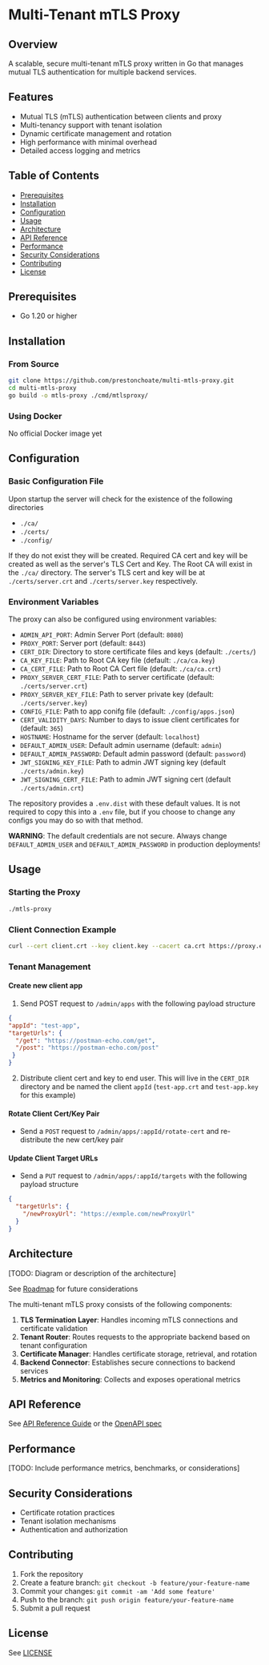 # Multi-Tenant mTLS Proxy

## Overview
A scalable, secure multi-tenant mTLS proxy written in Go that manages mutual TLS authentication for multiple backend services.

## Features
- Mutual TLS (mTLS) authentication between clients and proxy
- Multi-tenancy support with tenant isolation
- Dynamic certificate management and rotation
- High performance with minimal overhead
- Detailed access logging and metrics

## Table of Contents
- [Prerequisites](#prerequisites)
- [Installation](#installation)
- [Configuration](#configuration)
- [Usage](#usage)
- [Architecture](#architecture)
- [API Reference](#api-reference)
- [Performance](#performance)
- [Security Considerations](#security-considerations)
- [Contributing](#contributing)
- [License](#license)

## Prerequisites
- Go 1.20 or higher

## Installation

### From Source
```bash
git clone https://github.com/prestonchoate/multi-mtls-proxy.git
cd multi-mtls-proxy
go build -o mtls-proxy ./cmd/mtlsproxy/
```

### Using Docker
No official Docker image yet

## Configuration

### Basic Configuration File
Upon startup the server will check for the existence of the following directories

- `./ca/`
- `./certs/`
- `./config/`

If they do not exist they will be created. Required CA cert and key will be created as well as the server's TLS Cert and Key. The Root CA will exist in the `./ca/` directory. The server's TLS cert and key will be at `./certs/server.crt` and `./certs/server.key` respectively.


### Environment Variables
The proxy can also be configured using environment variables:

- `ADMIN_API_PORT`: Admin Server Port (default: `8080`)
- `PROXY_PORT`: Server port (default: `8443`)
- `CERT_DIR`: Directory to store certificate files and keys (default: `./certs/`)
- `CA_KEY_FILE`: Path to Root CA key file (default: `./ca/ca.key`)
- `CA_CERT_FILE`: Path to Root CA Cert file (default: `./ca/ca.crt`)
- `PROXY_SERVER_CERT_FILE`: Path to server certificate (default: `./certs/server.crt`)
- `PROXY_SERVER_KEY_FILE`: Path to server private key (default: `./certs/server.key`)
- `CONFIG_FILE`: Path to app conifg file (default: `./config/apps.json`)
- `CERT_VALIDITY_DAYS`: Number to days to issue client certificates for (default: `365`)
- `HOSTNAME`: Hostname for the server (default: `localhost`)
- `DEFAULT_ADMIN_USER`: Default admin username (default: `admin`)
- `DEFAULT_ADMIN_PASSWORD`: Default admin password (default: `password`)
- `JWT_SIGNING_KEY_FILE`: Path to admin JWT signing key (default `./certs/admin.key`)
- `JWT_SIGNING_CERT_FILE`: Path to admin JWT signing cert (default `./certs/admin.crt`)

The repository provides a `.env.dist` with these default values. It is not required to copy this into a `.env` file, but if you choose to change any configs you may do so with that method. 

**WARNING**: The default credentials are not secure. Always change `DEFAULT_ADMIN_USER` and `DEFAULT_ADMIN_PASSWORD` in production deployments!


## Usage

### Starting the Proxy
```bash
./mtls-proxy
```

### Client Connection Example
```bash
curl --cert client.crt --key client.key --cacert ca.crt https://proxy.example.com:8443/api/endpoint
```

### Tenant Management

#### Create new client app
  1. Send POST request to `/admin/apps` with the following payload structure
  ```json
{
  "appId": "test-app",
  "targetUrls": {
    "/get": "https://postman-echo.com/get",
    "/post": "https://postman-echo.com/post"
   }
}
  ```

  2. Distribute client cert and key to end user. This will live in the `CERT_DIR` directory and be named the client `appId` (`test-app.crt` and `test-app.key` for this example)

#### Rotate Client Cert/Key Pair
  - Send a `POST` request to `/admin/apps/:appId/rotate-cert` and re-distribute the new cert/key pair

#### Update Client Target URLs
  - Send a `PUT` request to `/admin/apps/:appId/targets` with the following payload structure
  ```json
  {
    "targetUrls": {
      "/newProxyUrl": "https://exmple.com/newProxyUrl"
    }
  }
  ```


## Architecture
[TODO: Diagram or description of the architecture]

See [Roadmap](./docs/roadmap.md) for future considerations

The multi-tenant mTLS proxy consists of the following components:

1. **TLS Termination Layer**: Handles incoming mTLS connections and certificate validation
2. **Tenant Router**: Routes requests to the appropriate backend based on tenant configuration
3. **Certificate Manager**: Handles certificate storage, retrieval, and rotation
4. **Backend Connector**: Establishes secure connections to backend services
5. **Metrics and Monitoring**: Collects and exposes operational metrics

## API Reference
See [API Reference Guide](./docs/mtls-proxy-api-reference.md) or the [OpenAPI spec](./docs/openapi.yaml)


## Performance
[TODO: Include performance metrics, benchmarks, or considerations]

## Security Considerations
- Certificate rotation practices
- Tenant isolation mechanisms
- Authentication and authorization

## Contributing
1. Fork the repository
2. Create a feature branch: `git checkout -b feature/your-feature-name`
3. Commit your changes: `git commit -am 'Add some feature'`
4. Push to the branch: `git push origin feature/your-feature-name`
5. Submit a pull request

## License
See [LICENSE](./LICENSE)
